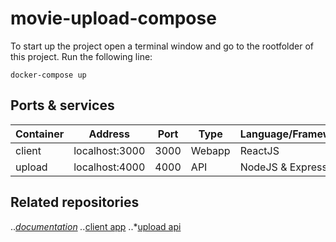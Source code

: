 # movie-upload-compose

To start up the project open a terminal window and go to the rootfolder of this project. Run the following line:

`docker-compose up`

## Ports & services
| Container                 | Address        | Port | Type     | Language/Framework    |
|---------------------------|----------------|------|----------|-----------------------|
| client                    | localhost:3000 | 3000 | Webapp   | ReactJS               |
| upload                    | localhost:4000 | 4000 | API      | NodeJS & ExpressJS    |

## Related repositories
..*[documentation](https://github.com/andrei-filip912/movie-upload-documentation/blob/main/End%20to%20end%20testing.docx)
..*[client app](https://github.com/andrei-filip912/client)
..*[upload api](https://github.com/andrei-filip912/upload)


